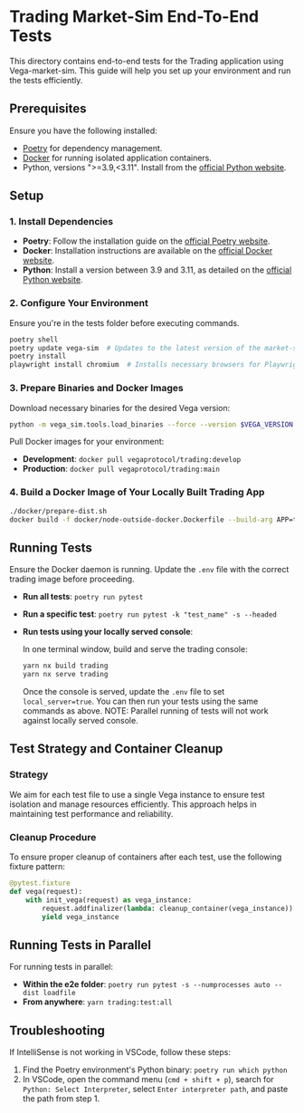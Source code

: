 # Trading Market-Sim End-To-End Tests

This directory contains end-to-end tests for the Trading application using Vega-market-sim. This guide will help you set up your environment and run the tests efficiently.

## Prerequisites

Ensure you have the following installed:

- [Poetry](https://python-poetry.org/docs/#installing-with-the-official-installer) for dependency management.
- [Docker](https://www.docker.com/) for running isolated application containers.
- Python, versions ">=3.9,<3.11". Install from the [official Python website](https://www.python.org/).

## Setup

### 1. Install Dependencies

- **Poetry**: Follow the installation guide on the [official Poetry website](https://python-poetry.org/docs/#installing-with-the-official-installer).
- **Docker**: Installation instructions are available on the [official Docker website](https://docs.docker.com/desktop/).
- **Python**: Install a version between 3.9 and 3.11, as detailed on the [official Python website](https://www.python.org/).

### 2. Configure Your Environment

Ensure you're in the tests folder before executing commands.

```bash
poetry shell
poetry update vega-sim  # Updates to the latest version of the market-sim branch
poetry install
playwright install chromium  # Installs necessary browsers for Playwright
```

### 3. Prepare Binaries and Docker Images

Download necessary binaries for the desired Vega version:

```bash
python -m vega_sim.tools.load_binaries --force --version $VEGA_VERSION
```

Pull Docker images for your environment:

- **Development**: `docker pull vegaprotocol/trading:develop`
- **Production**: `docker pull vegaprotocol/trading:main`

### 4. Build a Docker Image of Your Locally Built Trading App

```bash
./docker/prepare-dist.sh
docker build -f docker/node-outside-docker.Dockerfile --build-arg APP=trading --build-arg ENV_NAME=stagnet1 -t vegaprotocol/trading:latest .
```

## Running Tests

Ensure the Docker daemon is running. Update the `.env` file with the correct trading image before proceeding.

- **Run all tests**: `poetry run pytest`
- **Run a specific test**: `poetry run pytest -k "test_name" -s --headed`
- **Run tests using your locally served console**:

  In one terminal window, build and serve the trading console:

  ```bash
  yarn nx build trading
  yarn nx serve trading
  ```

  Once the console is served, update the `.env` file to set `local_server=true`. You can then run your tests using the same commands as above.
  NOTE: Parallel running of tests will not work against locally served console.

## Test Strategy and Container Cleanup

### Strategy

We aim for each test file to use a single Vega instance to ensure test isolation and manage resources efficiently. This approach helps in maintaining test performance and reliability.

### Cleanup Procedure

To ensure proper cleanup of containers after each test, use the following fixture pattern:

```python
@pytest.fixture
def vega(request):
    with init_vega(request) as vega_instance:
        request.addfinalizer(lambda: cleanup_container(vega_instance))
        yield vega_instance
```

## Running Tests in Parallel

For running tests in parallel:

- **Within the e2e folder**: `poetry run pytest -s --numprocesses auto --dist loadfile`
- **From anywhere**: `yarn trading:test:all`

## Troubleshooting

If IntelliSense is not working in VSCode, follow these steps:

1. Find the Poetry environment's Python binary: `poetry run which python`
2. In VSCode, open the command menu (`cmd + shift + p`), search for `Python: Select Interpreter`, select `Enter interpreter path`, and paste the path from step 1.
